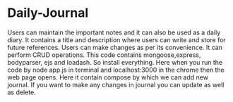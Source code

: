# Daily-Journal
Users can maintain the important notes and it can also be used as a daily diary. It contains a title and description where users can write and store for future references. Users can make changes as per its convenience. It can perform CRUD operations.
This code contains mongoose,express, bodyparser, ejs and loadash. So install everything.
Here when you run the code by node app.js in terminal and localhost:3000 in the chrome then the web page opens.
Here it contain compose by which we can add new journal.
If you want to make any changes in journal you can update as well as delete.
